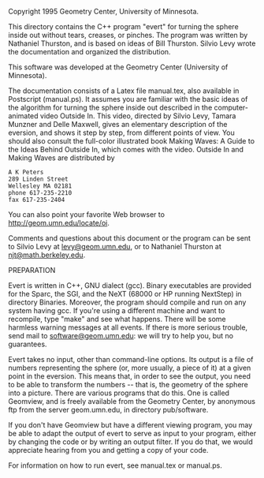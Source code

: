 Copyright 1995 Geometry Center, University of Minnesota.

This directory contains the C++ program "evert" for turning the sphere inside out without tears, creases, or pinches. The program was written
by Nathaniel Thurston, and is based on ideas of Bill Thurston. Silvio Levy wrote the documentation and organized the distribution.

This software was developed at the Geometry Center (University of Minnesota).

The documentation consists of a Latex file manual.tex, also available in Postscript (manual.ps). It assumes you are familiar with the basic
ideas of the algorithm for turning the sphere inside out described in the computer-animated video Outside In. This video, directed by
Silvio Levy, Tamara Munzner and Delle Maxwell, gives an elementary description of the eversion, and shows it step by step, from different
points of view. You should also consult the full-color illustrated book Making Waves: A Guide to the Ideas Behind Outside In, which comes
with the video. Outside In and Making Waves are distributed by

    A K Peters
    289 Linden Street
    Wellesley MA 02181
    phone 617-235-2210
    fax 617-235-2404

You can also point your favorite Web browser to http://geom.umn.edu/locate/oi.

Comments and questions about this document or the program can be sent to Silvio Levy at levy@geom.umn.edu, or to Nathaniel Thurston at njt@math.berkeley.edu.

PREPARATION

Evert is written in C++, GNU dialect (gcc). Binary executables are provided for the Sparc, the SGI, and the NeXT (68000 or HP running NextStep) in directory Binaries.
Moreover, the program should compile and run on any system having gcc. If you're using a different machine and want to recompile, type "make" and see what happens.
There will be some harmless warning messages at all events. If there is more serious trouble, send mail to software@geom.umn.edu: we will try to help you, but no guarantees.

Evert takes no input, other than command-line options. Its output is a file of numbers representing the sphere (or, more usually, a
piece of it) at a given point in the eversion. This means that, in order to see the output, you need to be able to transform the numbers
-- that is, the geometry of the sphere into a picture. There are various programs that do this. One is called Geomview, and is freely
available from the Geometry Center, by anonymous ftp from the server geom.umn.edu, in directory pub/software.

If you don't have Geomview but have a different viewing program, you may be able to adapt the output of evert to serve as input to your program,
either by changing the code or by writing an output filter. If you do that, we would appreciate hearing from you and getting a copy of your code.

For information on how to run evert, see manual.tex or manual.ps.
